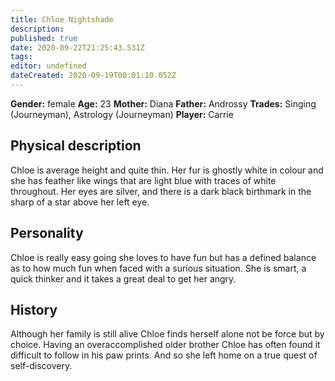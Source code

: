 ```yaml
---
title: Chloe Nightshade
description: 
published: true
date: 2020-09-22T21:25:43.531Z
tags: 
editor: undefined
dateCreated: 2020-09-19T00:01:10.052Z
---
```


**Gender:** female
**Age:** 23
**Mother:** Diana
**Father:** Androssy
**Trades:** Singing (Journeyman), Astrology (Journeyman)
**Player:** Carrie

## Physical description

Chloe is average height and quite thin. Her fur is ghostly white in colour and she has feather like wings that are light blue with traces of white throughout.
Her eyes are silver, and there is a dark black birthmark in the sharp of a star above her left eye.

## Personality

Chloe is really easy going she loves to have fun but has a defined balance as to how much fun when faced with a surious situation. She is smart, a quick thinker and it takes a great deal to get her angry.

## History

Although her family is still alive Chloe finds herself alone not be force but by choice. Having an overaccomplished older brother Chloe has often found it difficult to follow in his paw prints. And so she left home on a true quest of self-discovery.